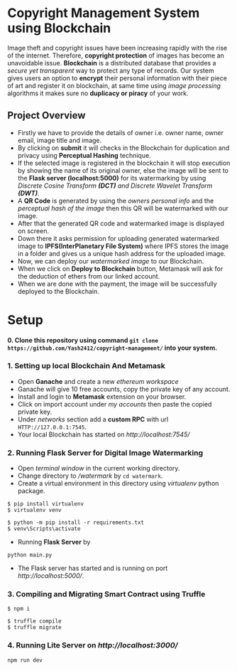 # Copyright Management System using Blockchain
Image theft and copyright issues have been increasing rapidly with the rise of the internet. Therefore, **copyright protection** of images has become an unavoidable issue. 
**Blockchain** is a distributed database that provides a *secure yet transparent* way to protect any type of records.
Our system gives users an option to **encrypt** their personal information with their piece of art and register it on blockchain, at same time using *image processing* algorithms it makes sure no **duplicacy or piracy** of your work.

## Project Overview
- Firstly we have to provide the details of owner  i.e. owner name, owner email, image title and image.
- By clicking on **submit** it will checks in the Blockchain for duplication and privacy using **Perceptual Hashing** technique.
- If the selected image is registered in the blockchain it will stop execution by showing the name of its original owner, else the image will be sent to the **Flask server (localhost:5000)** for its watermarking by using *Discrete Cosine Transform **(DCT)** and Discrete Wavelet Transform **(DWT)***.
- A **QR Code** is generated by using the *owners personal info* and the *perceptual hash of the image* then this QR will be watermarked with our image.
- After that the generated QR code and watermarked image is displayed on screen.
- Down there it asks permission for uploading generated watermarked image to **IPFS(InterPlanetary File System)** where IPFS stores the image in a folder and gives us a unique  hash address for the uploaded image.
- Now, we can deploy our *watermarked image* to our Blockchain.
- When we click on **Deploy to Blockchain** button, Metamask will ask for the deduction of ethers from our linked account.
- When we are done with the payment, the image will be successfully deployed to the Blockchain.

# Setup
#### 0. Clone this repository using command `git clone https://github.com/Yash2412/copyright-management/` into your system.
### 1. Setting up local Blockchain And Metamask
- Open **Ganache** and create a new *ethereum workspace*
- Ganache will give 10 free accounts, copy the private key of any account.
- Install and login to **Metamask** extension on your browser.
- Click on import account under *my accounts* then paste the copied private key.
- Under *networks* section add a **custom RPC** with url `HTTP://127.0.0.1:7545`.
- Your local Blockchain has started on *http://localhost:7545/* 

### 2. Running Flask Server for Digital Image Watermarking
- Open *terminal window* in the current working directory.
- Change directory to */watermark* by `cd watermark`.
- Create a virtual environment in this directory using *virtualenv* python package.
```
$ pip install virtualenv
$ virtualenv venv

$ python -m pip install -r requirements.txt
$ venv\Scripts\activate
```
- Running **Flask Server** by
```
python main.py
```
- The Flask server has started and is running on port *http://localhost:5000/*.

### 3. Compiling and Migrating Smart Contract using Truffle
```
$ npm i

$ truffle compile
$ truffle migrate
```

### 4. Running Lite Server on *http://localhost:3000/*
```
npm run dev
```
